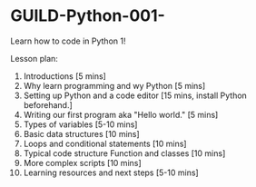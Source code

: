 # GUILD-Python-001-
Learn how to code in Python 1!


Lesson plan:

1. Introductions [5 mins]
2. Why learn programming and wy Python [5 mins]
3. Setting up Python and a code editor [15 mins, install Python beforehand.]
4. Writing our first program aka "Hello world." [5 mins]
5. Types of variables [5-10 mins]
6. Basic data structures [10 mins]
7. Loops and conditional statements [10 mins]
8. Typical code structure Function and classes [10 mins]
9. More complex scripts [10 mins]
10. Learning resources and next steps [5-10 mins]

